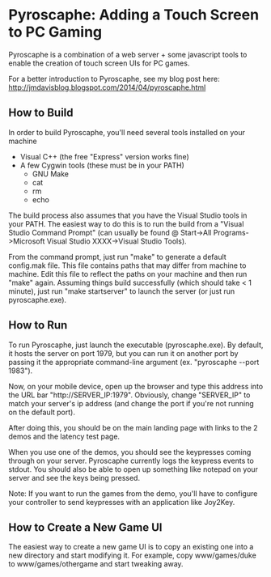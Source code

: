 # Pyroscaphe: Adding a Touch Screen to PC Gaming

Pyroscaphe is a combination of a web server + some javascript tools to enable the creation of touch screen UIs for PC games.

For a better introduction to Pyroscaphe, see my blog post here: http://jmdavisblog.blogspot.com/2014/04/pyroscaphe.html

## How to Build

In order to build Pyroscaphe, you'll need several tools installed on your machine
* Visual C++ (the free "Express" version works fine)
* A few Cygwin tools (these must be in your PATH)
   * GNU Make
   * cat
   * rm
   * echo

The build process also assumes that you have the Visual Studio tools in your PATH.  The easiest way to do this is to run the build from a "Visual Studio Command Prompt" (can usually be found @ Start->All Programs->Microsoft Visual Studio XXXX->Visual Studio Tools).

From the command prompt, just run "make" to generate a default config.mak file.  This file contains paths that may differ from machine to machine.  Edit this file to reflect the paths on your machine and then run "make" again.  Assuming things build successfully (which should take < 1 minute), just run "make startserver" to launch the server (or just run pyroscaphe.exe).

## How to Run

To run Pyroscaphe, just launch the executable (pyroscaphe.exe).  By default, it hosts the server on port 1979, but you can run it on another port by passing it the appropriate command-line argument (ex. "pyroscaphe --port 1983").

Now, on your mobile device, open up the browser and type this address into the URL bar "http://SERVER_IP:1979".  Obviously, change "SERVER_IP" to match your server's ip address (and change the port if you're not running on the default port).

After doing this, you should be on the main landing page with links to the 2 demos and the latency test page.

When you use one of the demos, you should see the keypresses coming through on your server.  Pyroscaphe currently logs the keypress events to stdout.  You should also be able to open up something like notepad on your server and see the keys being pressed.

Note: If you want to run the games from the demo, you'll have to configure your controller to send keypresses with an application like Joy2Key.

## How to Create a New Game UI

The easiest way to create a new game UI is to copy an existing one into a new directory and start modifying it.  For example, copy www/games/duke to www/games/othergame and start tweaking away.